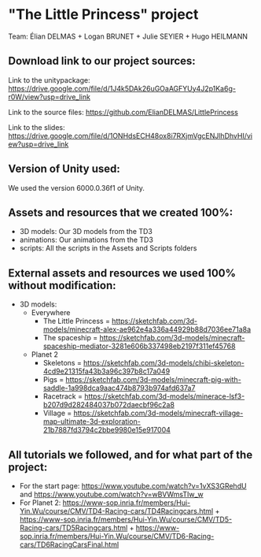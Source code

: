 # "The Little Princess" project

Team: Élian DELMAS + Logan BRUNET + Julie SEYIER + Hugo HEILMANN

## Download link to our project sources:

Link to the unitypackage: https://drive.google.com/file/d/1J4k5DAk26uGOaAGFYUy4J2p1Ka6g-r0W/view?usp=drive_link

Link to the source files: https://github.com/ElianDELMAS/LittlePrincess

Link to the slides: https://drive.google.com/file/d/1ONHdsECH48ox8i7RXjmVgcENJlhDhvHI/view?usp=drive_link

## Version of Unity used:

We used the version 6000.0.36f1 of Unity.

## Assets and resources that we created 100%:

- 3D models: Our 3D models from the TD3
- animations: Our animations from the TD3
- scripts: All the scripts in the Assets and Scripts folders

## External assets and resources we used 100% without modification:
- 3D models:
  - Everywhere
    - The Little Princess = https://sketchfab.com/3d-models/minecraft-alex-ae962e4a336a44929b88d7036ee71a8a
    - The spaceship = https://sketchfab.com/3d-models/minecraft-spaceship-mediator-3281e606b337498eb2197f311ef45768
  - Planet 2
    - Skeletons = https://sketchfab.com/3d-models/chibi-skeleton-4cd9e21315fa43b3a96c397b8c17a049
    - Pigs = https://sketchfab.com/3d-models/minecraft-pig-with-saddle-1a998dca9aac474b8793b974afd637a7
    - Racetrack = https://sketchfab.com/3d-models/minerace-lsf3-b207d9d282484037b072daecbf96c2a8
    - Village = https://sketchfab.com/3d-models/minecraft-village-map-ultimate-3d-exploration-21b7887fd3794c2bbe9980e15e917004

## All tutorials we followed, and for what part of the project:

- For the start page: https://www.youtube.com/watch?v=1vXS3GRehdU and https://www.youtube.com/watch?v=wBVWmsTIw_w
- For Planet 2: https://www-sop.inria.fr/members/Hui-Yin.Wu/course/CMV/TD4-Racing-cars/TD4Racingcars.html + https://www-sop.inria.fr/members/Hui-Yin.Wu/course/CMV/TD5-Racing-cars/TD5Racingcars.html + https://www-sop.inria.fr/members/Hui-Yin.Wu/course/CMV/TD6-Racing-cars/TD6RacingCarsFinal.html
